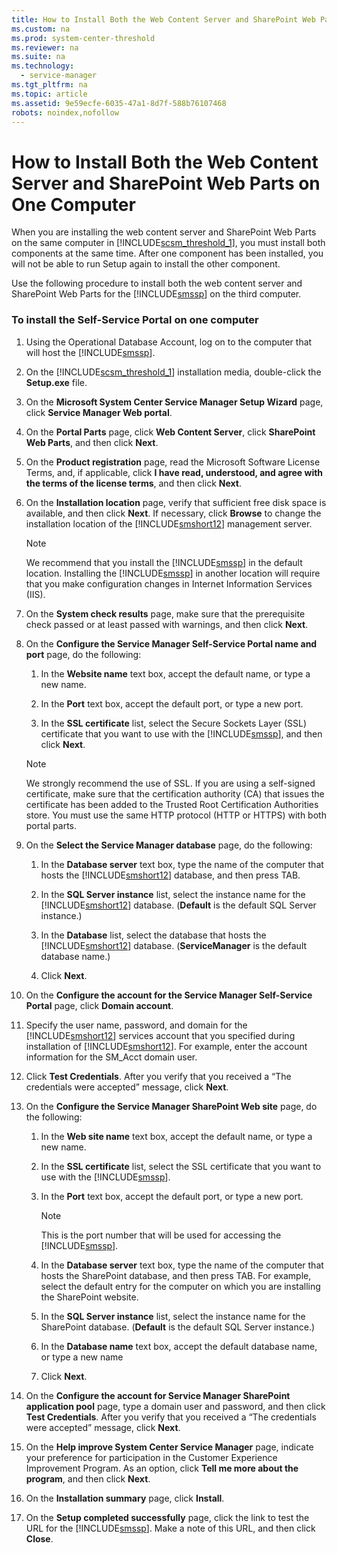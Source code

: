 ```yaml
---
title: How to Install Both the Web Content Server and SharePoint Web Parts on One Computer
ms.custom: na
ms.prod: system-center-threshold
ms.reviewer: na
ms.suite: na
ms.technology: 
  - service-manager
ms.tgt_pltfrm: na
ms.topic: article
ms.assetid: 9e59ecfe-6035-47a1-8d7f-588b76107468
robots: noindex,nofollow
---
```

# How to Install Both the Web Content Server and SharePoint Web Parts on One Computer
When you are installing the web content server and SharePoint Web Parts on the same computer in [!INCLUDE[scsm_threshold_1](../Token/scsm_threshold_1_md.md)], you must install both components at the same time. After one component has been installed, you will not be able to run Setup again to install the other component.

Use the following procedure to install both the web content server and SharePoint Web Parts for the [!INCLUDE[smssp](../Token/smssp_md.md)] on the third computer.

### To install the Self\-Service Portal on one computer

1.  Using the Operational Database Account, log on to the computer that will host the [!INCLUDE[smssp](../Token/smssp_md.md)].

2.  On the [!INCLUDE[scsm_threshold_1](../Token/scsm_threshold_1_md.md)] installation media, double\-click the **Setup.exe** file.

3.  On the **Microsoft System Center Service Manager Setup Wizard** page, click **Service Manager Web portal**.

4.  On the **Portal Parts** page, click **Web Content Server**, click **SharePoint Web Parts**, and then click **Next**.

5.  On the **Product registration** page, read the Microsoft Software License Terms, and, if applicable, click **I have read, understood, and agree with the terms of the license terms**, and then click **Next**.

6.  On the **Installation location** page, verify that sufficient free disk space is available, and then click **Next**. If necessary, click **Browse** to change the installation location of the [!INCLUDE[smshort12](../Token/smshort12_md.md)] management server.

    > [!NOTE]
    > We recommend that you install the [!INCLUDE[smssp](../Token/smssp_md.md)] in the default location. Installing the [!INCLUDE[smssp](../Token/smssp_md.md)] in another location will require that you make configuration changes in Internet Information Services \(IIS\).

7.  On the **System check results** page, make sure that the prerequisite check passed or at least passed with warnings, and then click **Next**.

8.  On the **Configure the Service Manager Self\-Service Portal name and port** page, do the following:

    1.  In the **Website name** text box, accept the default name, or type a new name.

    2.  In the **Port** text box, accept the default port, or type a new port.

    3.  In the **SSL certificate** list, select the Secure Sockets Layer \(SSL\) certificate that you want to use with the [!INCLUDE[smssp](../Token/smssp_md.md)], and then click **Next**.

    > [!NOTE]
    > We strongly recommend the use of SSL. If you are using a self\-signed certificate, make sure that the certification authority \(CA\) that issues the certificate has been added to the Trusted Root Certification Authorities store. You must use the same HTTP protocol \(HTTP or HTTPS\) with both portal parts.

9. On the **Select the Service Manager database** page, do the following:

    1.  In the **Database server** text box, type the name of the computer that hosts the [!INCLUDE[smshort12](../Token/smshort12_md.md)] database, and then press TAB.

    2.  In the **SQL Server instance** list, select the instance name for the [!INCLUDE[smshort12](../Token/smshort12_md.md)] database. \(**Default** is the default SQL Server instance.\)

    3.  In the **Database** list, select the database that hosts the [!INCLUDE[smshort12](../Token/smshort12_md.md)] database. \(**ServiceManager** is the default database name.\)

    4.  Click **Next**.

10. On the **Configure the account for the Service Manager Self\-Service Portal** page, click **Domain account**.

11. Specify the user name, password, and domain for the [!INCLUDE[smshort12](../Token/smshort12_md.md)] services account that you specified during installation of [!INCLUDE[smshort12](../Token/smshort12_md.md)]. For example, enter the account information for the SM\_Acct domain user.

12. Click **Test Credentials**. After you verify that you received a “The credentials were accepted” message, click **Next**.

13. On the **Configure the Service Manager SharePoint Web site** page, do the following:

    1.  In the **Web site name** text box, accept the default name, or type a new name.

    2.  In the **SSL certificate** list, select the SSL certificate that you want to use with the [!INCLUDE[smssp](../Token/smssp_md.md)].

    3.  In the **Port** text box, accept the default port, or type a new port.

        > [!NOTE]
        > This is the port number that will be used for accessing the [!INCLUDE[smssp](../Token/smssp_md.md)].

    4.  In the **Database server** text box, type the name of the computer that hosts the SharePoint database, and then press TAB. For example, select the default entry for the computer on which you are installing the SharePoint website.

    5.  In the **SQL Server instance** list, select the instance name for the SharePoint database. \(**Default** is the default SQL Server instance.\)

    6.  In the **Database name** text box, accept the default database name, or type a new name

    7.  Click **Next**.

14. On the **Configure the account for Service Manager SharePoint application pool** page, type a domain user and password, and then click **Test Credentials**. After you verify that you received a “The credentials were accepted” message, click **Next**.

15. On the **Help improve System Center Service Manager** page, indicate your preference for participation in the Customer Experience Improvement Program. As an option, click **Tell me more about the program**, and then click **Next**.

16. On the **Installation summary** page, click **Install**.

17. On the **Setup completed successfully** page, click the link to test the URL for the [!INCLUDE[smssp](../Token/smssp_md.md)]. Make a note of this URL, and then click **Close**.


